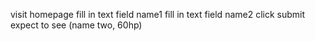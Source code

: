 visit homepage
fill in text field name1
fill in text field name2
click submit
expect to see (name two, 60hp)